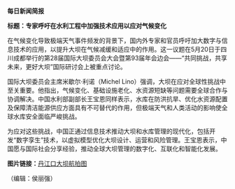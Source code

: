 **每日新闻简报**  

**标题：专家呼吁在水利工程中加强技术应用以应对气候变化**  

在气候变化导致极端天气事件频发的背景下，国内外专家和官员呼吁加大数字与信息技术的应用，以提升大坝在气候减缓和适应中的作用。这一议题在5月20日于四川成都举行的第28届国际大坝委员会大会暨第93届年会边会——“共同挑战，共享未来，更好大坝”国际研讨会上被重点讨论。  

国际大坝委员会主席米歇尔·利诺（Michel Lino）强调，大坝在应对全球性挑战中至关重要。他指出，气候变化、基础设施老化、水资源短缺等问题需要全球合作与协调解决。中国水利部副部长王宝恩同样表示，水库在防洪抗旱、优化水资源配置及保障清洁能源供应方面具有不可替代的作用，但极端天气和人类活动的影响使全球水库安全面临严峻挑战。  

为应对这些挑战，中国正通过信息技术推动大坝和水库管理的现代化，包括开发“数字孪生”技术，以虚拟模型优化大坝设计、运营和风险管理。王宝恩表示，中国愿与国际社会分享经验，推动全球大坝管理的数字化、互联化和智能化发展。  

**图片链接：**[丹江口大坝航拍图](//img2.chinadaily.com.cn/images/202505/20/682bd62da310a04a9678bff1.jpeg)  

（编辑：侯丽强）